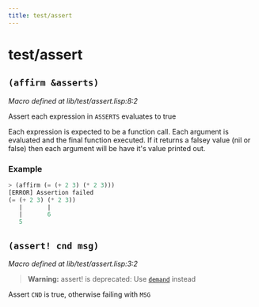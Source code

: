 ```yaml
---
title: test/assert
---
```

# test/assert
## `(affirm &asserts)`
*Macro defined at lib/test/assert.lisp:8:2*

Assert each expression in `ASSERTS` evaluates to true

Each expression is expected to be a function call. Each argument is
evaluated and the final function executed. If it returns a falsey
value (nil or false) then each argument will be have it's value
printed out.

### Example
```cl
> (affirm (= (+ 2 3) (* 2 3)))
[ERROR] Assertion failed
(= (+ 2 3) (* 2 3))
   |       |
   |       6
   5
```

## `(assert! cnd msg)`
*Macro defined at lib/test/assert.lisp:3:2*

>**Warning:** assert! is deprecated: Use [`demand`](lib.core.demand.md#demand-condition-message) instead

Assert `CND` is true, otherwise failing with `MSG`

